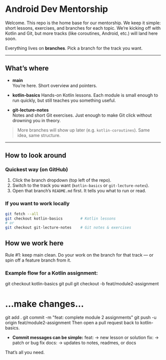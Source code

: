 # Android Dev Mentorship

Welcome. This repo is the home base for our mentorship. 
We keep it simple: short lessons, exercises, and branches for each topic. 
We’re kicking off with Kotlin and Git, but more tracks (like coroutines, Android, etc.) will land here soon.

Everything lives on **branches**. Pick a branch for the track you want.

---

## What’s where

- **main**  
  You’re here. Short overview and pointers.

- **kotlin-basics**
  Hands-on Kotlin lessons. Each module is small enough to run quickly, but still teaches you something useful.

- **git-lecture-notes**  
  Notes and short Git exercises. Just enough to make Git click without drowning you in theory.

> More branches will show up later (e.g. `kotlin-coroutines`). Same idea, same structure.

---

## How to look around

### Quickest way (on GitHub)
1) Click the branch dropdown (top left of the repo).
2) Switch to the track you want (`kotlin-basics` or `git-lecture-notes`).
3) Open that branch’s `README.md` first. It tells you what to run or read.

### If you want to work locally
```bash
git fetch --all
git checkout kotlin-basics        # Kotlin lessons
# or
git checkout git-lecture-notes    # Git notes & exercises
```

## How we work here

Rule #1: keep main clean.
Do your work on the branch for that track — or spin off a feature branch from it.

### Example flow for a Kotlin assignment:
git checkout kotlin-basics
git pull
git checkout -b feat/module2-assignment
# ...make changes...
git add .
git commit -m "feat: complete module 2 assignments"
git push -u origin feat/module2-assignment
Then open a pull request back to kotlin-basics.

- **Commit messages can be simple:** 
  feat: → new lesson or solution
  fix: → patch or bug fix
  docs: → updates to notes, readmes, or docs

That’s all you need.